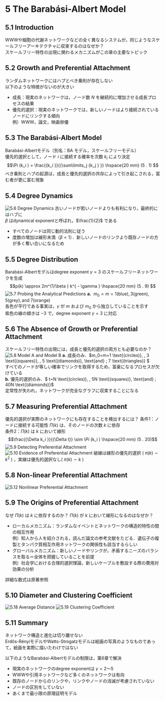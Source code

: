 # 5 The Barabási-Albert Model

## 5.1 Introduction

WWWや細胞の代謝ネットワークなどの全く異なるシステムが，同じようなスケールフリーアーキテクチャに収束するのはなぜか？  
スケールフリー特性の出現に関わるメカニズムがこの章の主要なトピック

## 5.2 Growth and Preferential Attachment

ランダムネットワークにはハブとべき乗則が存在しない  
以下のような特徴がないのが大きい  
- 成長：現実のネットワークは，ノード数 $N$ を継続的に増加させる成長プロセスの結果  
- 優先的選択：現実のネットワークでは，新しいノードはより接続されているノードにリンクする傾向  
例）WWW，論文，映画俳優

## 5.3 The Barabási-Albert Model

Barabási-Albertモデル（別名：BA モデル，スケールフリーモデル）  
優先的選択として，ノード $i$ に接続する確率を次数 $k_i$ により決定
$$\Pi (k_i ) = \frac{{k_i }}{{\sum\limits_j {k_j } }} \hspace{20 mm} (5 . 1)
$$
べき乗則とハブの起源は，成長と優先的選択の共存によって引き起こされる，富む者が更に富む現象

## 5.4 Degree Dynamics

![5.6 Degree Dynamics](figures/figure-5-6.jpg)
古いノードが若いノードよりも有利になり，最終的にはハブに  
$β$ はdynamical exponentと呼ばれ，$\frac{1}{2}$ である  
- すべてのノードは同じ動的法則に従う  
- 度数の増加は線形未満（$β<1$）．新しいノードのリンクより既存ノードの方が多く奪い合いになるため  

## 5.5 Degree Distribution

Barabási-Albertモデルはdegree exponent $γ=3$ のスケールフリーネットワークを生成
$$p(k) \approx 2m^{1/\beta } k^{ - \gamma }  \hspace{20 mm} (5 . 9)
$$
![5.7 Probing the Analytical Predictions](figures/figure-5-7.jpg)
**a.** $\: m_0=m=1 \text{(blue)}, \, 3 \text{(green)}, \, 5 \text{(grey)}, \text{and} \; 7 \text{(orange)}$  
各色が平行である事実は，$γ$ が $m$ および $m_0$ から独立していることを示す  
紫色の線の傾きは $-3$ で，degree exponent $γ=3$ に対応

## 5.6 The Absence of Growth or Preferential Attachment

スケールフリー特性の出現には，成長と優先的選択の両方とも必要なのか？
![5.8 Model A and Model B](figures/figure-5-8.jpg)
**a.** 成長のみ．$m_0=m=1 \text{(circles)}, \, 3 \text{(squares)}, \, 5 \text{(diamonds)}, \text{and} \; 7 \text{(triangles)} $  
すべてのノードが等しい確率でリンクを取得するため，富豪になるプロセスが欠けている  
**b.** 優先的選択のみ．$ t=N \text{(circles)}, \, 5N \text{(squares)}, \text{and} \; 40N \text{(diamonds)}$  
定常性が失われ，ネットワークが完全なグラフに収束することになる  

## 5.7 Measuring Preferential Attachment

優先的選択が実際のネットワークにも存在することを検出するには？
条件1：ノードに接続する可能性 $Π(k)$ は、そのノードの次数 $k$ に依存  
条件2：$Π(k)$ は $k$ において線形  
$$\frac{{\Delta k_i }}{{\Delta t}} \sim \Pi (k_i ) \hspace{20 mm} (5 . 20)$$
![5.9 Detecting Preferential Attachment](figures/figure-5-9.jpg)
![5.10 Evidence of Preferential Attachment](figures/figure-5-10.jpg)
破線は線形の優先的選択 ( $π(k) \sim k^2$ ) ，実線は優先的選択なし( $π(k) \sim k$ ) 

## 5.8 Non-linear Preferential Attachment

![5.12 Nonlinear Preferential Attachment](figures/figure-5-12.jpg)

## 5.9 The Origins of Preferential Attachment

なぜ $Π(k)$ は $k$ に依存するのか？ $Π(k)$ が $k$ において線形になるのはなぜか？  
- ローカルメカニズム：ランダムなイベントとネットワークの構造的特性の間の相互作用  
例）知人から人を紹介される，読んだ論文の参考文献をたどる．遺伝子の複製とタンパク質相互作用ネットワークの関係性も該当するらしい  
- グローバルメカニズム：新しいノードやリンクが，矛盾するニーズのバランスを取る＝全体を把握していることを前提  
例）社会学における合理的選択理論，新しいケーブルを敷設する際の費用対効果の分析  
  
詳細な数式は原著参照

## 5.10 Diameter and Clustering Coefficient

![5.18 Average Distance](figures/figure-5-18.jpg)
![5.19 Clustering Coefficient](figures/figure-5-19.jpg)

## 5.11 Summary

ネットワーク構造と進化は切り離せない  
Erdős-RényiモデルやWatts-Strogatzモデルは絵画の写真のようなものであって，絵画を実際に描いたわけではない  
  
以下のようなBarabási-Albertモデルの制限は，第6章で解決
- 現実のネットワークのdegree exponentは $γ=2～5$
- WWWや引用ネットワークなど多くのネットワークは有向
- 既存のノードからのリンクや，リンクやノードの消滅が考慮されていない
- ノードの区別をしていない
- あくまで最小限の原理証明モデル